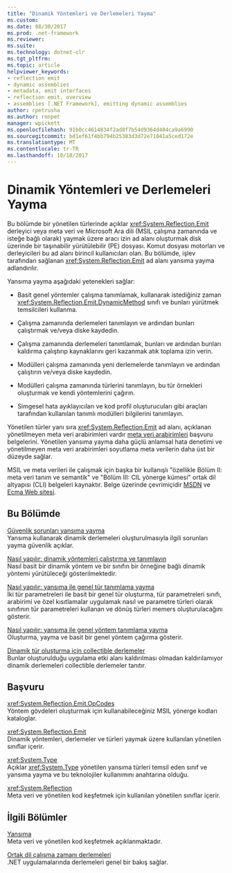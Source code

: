 ```yaml
---
title: "Dinamik Yöntemleri ve Derlemeleri Yayma"
ms.custom: 
ms.date: 08/30/2017
ms.prod: .net-framework
ms.reviewer: 
ms.suite: 
ms.technology: dotnet-clr
ms.tgt_pltfrm: 
ms.topic: article
helpviewer_keywords:
- reflection emit
- dynamic assemblies
- metadata, emit interfaces
- reflection emit, overview
- assemblies [.NET Framework], emitting dynamic assemblies
author: rpetrusha
ms.author: ronpet
manager: wpickett
ms.openlocfilehash: 91b0cc4614834f2ad8f7b54d9364d484ca9a6990
ms.sourcegitcommit: bd1ef61f4bb794b25383d3d72e71041a5ced172e
ms.translationtype: MT
ms.contentlocale: tr-TR
ms.lasthandoff: 10/18/2017
---
```

# <a name="emitting-dynamic-methods-and-assemblies"></a>Dinamik Yöntemleri ve Derlemeleri Yayma
Bu bölümde bir yönetilen türlerinde açıklar <xref:System.Reflection.Emit> derleyici veya meta veri ve Microsoft Ara dili (MSIL çalışma zamanında ve isteğe bağlı olarak) yaymak üzere aracı izin ad alanı oluşturmak disk üzerinde bir taşınabilir yürütülebilir (PE) dosyası. Komut dosyası motorları ve derleyicileri bu ad alanı birincil kullanıcıları olan. Bu bölümde, işlev tarafından sağlanan <xref:System.Reflection.Emit> ad alanı yansıma yayma adlandırılır.  
  
 Yansıma yayma aşağıdaki yetenekleri sağlar:  
  
-   Basit genel yöntemler çalışma tanımlamak, kullanarak istediğiniz zaman <xref:System.Reflection.Emit.DynamicMethod> sınıfı ve bunları yürütmek temsilcileri kullanma.  
  
-   Çalışma zamanında derlemeleri tanımlayın ve ardından bunları çalıştırmak ve/veya diske kaydedin.  
  
-   Çalışma zamanında derlemeleri tanımlamak, bunları ve ardından bunları kaldırma çalıştırıp kaynaklarını geri kazanmak atık toplama izin verin.  
  
-   Modülleri çalışma zamanında yeni derlemelerde tanımlayın ve ardından çalıştırın ve/veya diske kaydedin.  
  
-   Modülleri çalışma zamanında türlerini tanımlayın, bu tür örnekleri oluşturmak ve kendi yöntemlerini çağırın.  
  
-   Simgesel hata ayıklayıcıları ve kod profil oluşturucuları gibi araçları tarafından kullanılan tanımlı modülleri bilgilerini tanımlayın.  
  
 Yönetilen türler yanı sıra <xref:System.Reflection.Emit> ad alanı, açıklanan yönetilmeyen meta veri arabirimleri vardır [meta veri arabirimleri](../../../docs/framework/unmanaged-api/metadata/metadata-interfaces.md) başvuru belgelerini. Yönetilen yansıma yayma daha güçlü anlamsal hata denetimi ve yönetilmeyen meta veri arabirimleri soyutlama meta verilerin daha üst bir düzeyde sağlar.  
  
 MSIL ve meta verileri ile çalışmak için başka bir kullanışlı "özellikle Bölüm II: meta veri tanım ve semantik" ve "Bölüm III: CIL yönerge kümesi" ortak dil altyapısı (CLI) belgeleri kaynaktır. Belge üzerinde çevrimiçidir [MSDN](http://go.microsoft.com/fwlink/?LinkID=65555) ve [Ecma Web sitesi](http://go.microsoft.com/fwlink/?LinkId=116487).  
  
## <a name="in-this-section"></a>Bu Bölümde
  
[Güvenlik sorunları yansıma yayma](../../../docs/framework/reflection-and-codedom/security-issues-in-reflection-emit.md)  
Yansıma kullanarak dinamik derlemeleri oluşturulmasıyla ilgili sorunları yayma güvenlik açıklar.  

[Nasıl yapılır: dinamik yöntemleri çalıştırma ve tanımlayın](how-to-define-and-execute-dynamic-methods.md)   
Nasıl basit bir dinamik yöntem ve bir sınıfın bir örneğine bağlı dinamik yöntemi yürütüleceği gösterilmektedir.

[Nasıl yapılır: yansıma ile genel tür tanımlama yayma](how-to-define-a-generic-type-with-reflection-emit.md)   
İki tür parametreleri ile basit bir genel tür oluşturma, tür parametreleri sınıfı, arabirimi ve özel kısıtlamalar uygulamak nasıl ve parametre türleri olarak sınıfının tür parametreleri kullanan ve dönüş türleri memers oluşturulacağını gösterir.

[Nasıl yapılır: yansıma ile genel yöntem tanımlama yayma](how-to-define-a-generic-method-with-reflection-emit.md)   
Oluşturma, yayma ve basit bir genel yöntem çağırma gösterir.

[Dinamik tür oluşturma için collectible derlemeler](collectible-assemblies.md)   
Bunlar oluşturulduğu uygulama etki alanı kaldırılması olmadan kaldırılamıyor dinamik derlemeleri collectible derlemeler tanıtır.
  
## <a name="reference"></a>Başvuru  
 <xref:System.Reflection.Emit.OpCodes>  
 Yöntem gövdeleri oluşturmak için kullanabileceğiniz MSIL yönerge kodları kataloglar.  
  
 <xref:System.Reflection.Emit>  
 Dinamik yöntemleri, derlemeler ve türleri yaymak üzere kullanılan yönetilen sınıflar içerir.  
  
 <xref:System.Type>  
 Açıklar <xref:System.Type> yönetilen yansıma türleri temsil eden sınıf ve yansıma yayma ve bu teknolojiler kullanımını anahtarına olduğu.  
  
 <xref:System.Reflection>  
 Meta veri ve yönetilen kod keşfetmek için kullanılan yönetilen sınıflar içerir.  
  
## <a name="related-sections"></a>İlgili Bölümler  
 [Yansıma](../../../docs/framework/reflection-and-codedom/reflection.md)  
 Meta veri ve yönetilen kod keşfetmek açıklanmaktadır.  
  
 [Ortak dil çalışma zamanı derlemeleri](../../../docs/framework/app-domains/assemblies-in-the-common-language-runtime.md)  
 .NET uygulamalarında derlemeleri genel bir bakış sağlar.
